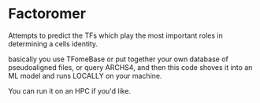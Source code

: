 # Factoromer

Attempts to predict the TFs which play the most important roles in determining a cells identity.

basically you use TFomeBase or put together your own database of pseudoaligned files, or query ARCHS4, and then this code shoves it into an ML model and runs LOCALLY on your machine.

You can run it on an HPC if you'd like.
